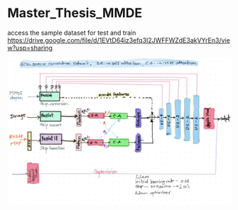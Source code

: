# Master_Thesis_MMDE

access the sample dataset for test and train https://drive.google.com/file/d/1EVtD64iz3efq3I2JWFFWZdE3akVYrEn3/view?usp=sharing

![alt text](architeure.jpg)
